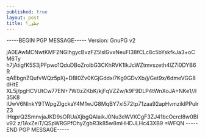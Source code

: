 ```yaml
---
published: true
layout: post
title: چطور؟
---
```


-----BEGIN PGP MESSAGE-----
Version: GnuPG v2

jA0EAwMCNwtKMF2NGlhgycBvzFZ5lslGvxNeuFI38fCLc8c5bYskfkJa3+oCM6Ty
h7jAtigfK5S3jPFpwo1QduDBoZroibG3CKhRVK1IkJcWZtmvszeth4lZ7i0DYB6R
qAEbgnZQufvWQz5pXj+DBI0Zv0KGjGddxi7Kg9GDvXb/j/Get9x/6dmeVGG8dHtE
XL5j/pgHCVUtCw77EN+7W0zZKbK/kjFqVZZw/k9F9DLP4tWnXoJA+NKe1//I35K8
IUwV6NlnkY9TWpgZlgckaY4M1wJG8MqBY7xI572tp71zaa92apHvmziklPPulrZ3
lHqprQ2SmnvjaJKD9sORUaXjbgQAIaikJ0Nu3eWVKCgF3ZJ41bcOcrcl8w0BIv92
z/1AxZeiT/QSpWRGPfOhyZgbR3k85w8mHHDJLHc43XB9
=WFQN
-----END PGP MESSAGE-----
